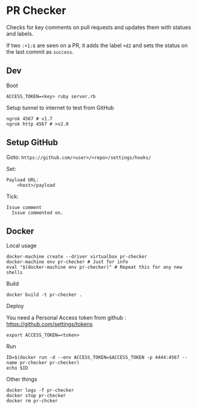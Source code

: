 # PR Checker

Checks for key comments on pull requests and updates them with statues and labels.

If two `:+1:`s are seen on a PR, it adds the label `+d2` and sets the status on the last commit as `success`.

## Dev

Boot

    ACCESS_TOKEN=<key> ruby server.rb

Setup tunnel to internet to test from GitHub

    ngrok 4567 # v1.7
    ngrok http 4567 # >v2.0

## Setup GitHub

Goto: `https://github.com/<user>/<repo>/settings/hooks/`

Set:

    Payload URL:
        <host>/payload

Tick:

    Issue comment
      Issue commented on. 

## Docker

Local usage

    docker-machine create --driver virtualbox pr-checker
    docker-machine env pr-checker # Just for info
    eval "$(docker-machine env pr-checker)" # Repeat this for any new shells

Build

    docker build -t pr-checker .

Deploy

You need a Personal Access token from github : https://github.com/settings/tokens

    export ACCESS_TOKEN=<token>

Run

    ID=$(docker run -d --env ACCESS_TOKEN=$ACCESS_TOKEN -p 4444:4567 --name pr-checker pr-checker)
    echo $ID

Other things 

    docker logs -f pr-checker
    docker stop pr-checker
    docker rm pr-chcker


